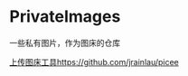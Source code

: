 # PrivateImages

一些私有图片，作为图床的仓库

[上传图床工具https://github.com/jrainlau/picee](https://github.com/jrainlau/picee)
